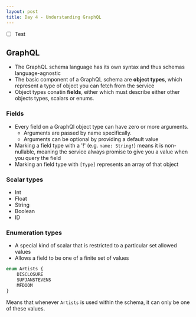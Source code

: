 ```yaml
---
layout: post
title: Day 4 - Understanding GraphQL
---
```


- [ ] Test

## GraphQL

- The GraphQL schema language has its own syntax and thus schemas language-agnostic
- The basic component of a GraphQL schema are **object types**, which represent a type of object you can fetch from the service
- Object types conatin **fields**, either which must describe either other objects types, scalars or enums.

### Fields

- Every field on a GraphQl object type can have zero or more arguments. 
	- Arguments are passed by name specifically. 
	- Arguments can be optional by providing a default value
- Marking a field type with a '!' (e.g. `name: String!`) means it is non-nullable, meaning the service always promise to give you a value when you query the field
- Marking an field type with `[Type]` represents an array of that object

### Scalar types

- Int
- Float
- String
- Boolean
- ID

### Enumeration types

- A special kind of scalar that is restricted to a particular set allowed values
- Allows a field to be one of a finite set of values

```js
enum Artists {
	DISCLOSURE
	SUFJANSTEVENS
	MFDOOM
}
```

Means that whenever `Artists` is used within the schema, it can only be one of these values.